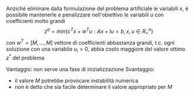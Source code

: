 Anziché eliminare dalla formulazione del problema artificiale le variabili $x$, è possibile mantenerle e penalizzare nell'obiettivo le variabili $u$ con coefficienti molto grandi
$$z^a = min\{c^Tx+w^Tu:Ax+Iu  = b, x,u \in R^n_+\}$$
con $w^T=[M, ..., M]$ vettore di coefficienti abbastanza grandi, t.c. ogni soluzione con una variabile $u_i > 0$, abbia costo maggiore del valore ottimo $z^*$ del problema 

Vantaggio: non serve una fase di inizializzazione
Svantaggio:
- il valore $M$ potrebbe provocare instabilità numerica
- non è detto che sia facile determinare il valore appropriato per $M$
